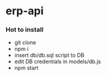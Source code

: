 # erp-api

### Hot to install
- git clone 
- npm i 
- insert db/db.sql script to DB 
- edit DB credentials in models/db.js     
- npm start